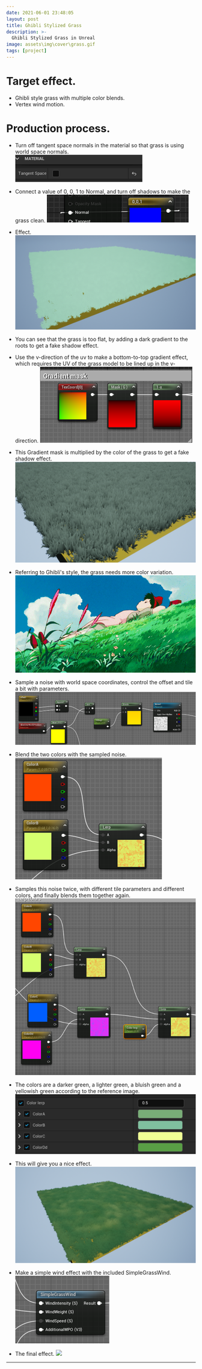 ```yaml
---
date: 2021-06-01 23:48:05
layout: post
title: Ghibli Stylized Grass
description: >-
  Ghibli Stylized Grass in Unreal
image: assets\img\cover\grass.gif
tags: [project]
---
```

# Target effect.
- Ghibli style grass with multiple color blends.
- Vertex wind motion.

# Production process.
- Turn off tangent space normals in the material so that grass is using world space normals.
![](/assets/img/grass-ue/1.png)
- Connect a value of 0, 0, 1 to Normal, and turn off shadows to make the grass clean.
![](/assets/img/grass-ue/2.png)
- Effect.
![](/assets/img/grass-ue/3.png)
- You can see that the grass is too flat, by adding a dark gradient to the roots to get a fake shadow effect.
- Use the v-direction of the uv to make a bottom-to-top gradient effect, which requires the UV of the grass model to be lined up in the v-direction.
![](/assets/img/grass-ue/4.png)
- This Gradient mask is multiplied by the color of the grass to get a fake shadow effect.
![](/assets/img/grass-ue/5.png)

- Referring to Ghibli's style, the grass needs more color variation.
![](/assets/img/grass-ue/6.png)

- Sample a noise with world space coordinates, control the offset and tile a bit with parameters.
![](/assets/img/grass-ue/7.png)
- Blend the two colors with the sampled noise.
![](/assets/img/grass-ue/8.png)
- Samples this noise twice, with different tile parameters and different colors, and finally blends them together again.
![](/assets/img/grass-ue/9.png)

- The colors are a darker green, a lighter green, a bluish green and a yellowish green according to the reference image.
![](/assets/img/grass-ue/10.png)
- This will give you a nice effect.
![](/assets/img/grass-ue/11.png)

- Make a simple wind effect with the included SimpleGrassWind.
![](/assets/img/grass-ue/12.png)

- The final effect.
![](/assets/img/grass-ue/13.gif)




---